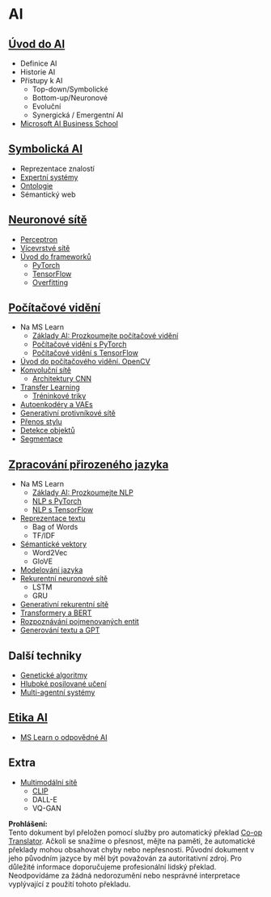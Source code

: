 <!--
CO_OP_TRANSLATOR_METADATA:
{
  "original_hash": "f2f88dbd2debd38e26149b27b1fd272d",
  "translation_date": "2025-08-26T00:49:03+00:00",
  "source_file": "etc/Mindmap.md",
  "language_code": "cs"
}
-->
# AI

## [Úvod do AI](https://github.com/microsoft/AI-For-Beginners/blob/main/lessons/1-Intro/README.md)
 - Definice AI
 - Historie AI
 - Přístupy k AI
     - Top-down/Symbolické
     - Bottom-up/Neuronové
     - Evoluční
     - Synergická / Emergentní AI
 - [Microsoft AI Business School](https://www.microsoft.com/ai/ai-business-school/?WT.mc_id=academic-77998-cacaste)

## [Symbolická AI](https://github.com/microsoft/AI-For-Beginners/blob/main/lessons/2-Symbolic/README.md)
 - Reprezentace znalostí
 - [Expertní systémy](https://github.com/microsoft/AI-For-Beginners/blob/main/lessons/2-Symbolic/Animals.ipynb)
 - [Ontologie](https://github.com/microsoft/AI-For-Beginners/blob/main/lessons/2-Symbolic/FamilyOntology.ipynb)
 - Sémantický web

## [Neuronové sítě](https://github.com/microsoft/AI-For-Beginners/blob/main/lessons/3-NeuralNetworks/README.md)
 - [Perceptron](https://github.com/microsoft/AI-For-Beginners/blob/main/lessons/3-NeuralNetworks/03-Perceptron/README.md)
 - [Vícevrstvé sítě](https://github.com/microsoft/AI-For-Beginners/blob/main/lessons/3-NeuralNetworks/04-OwnFramework/README.md)
 - [Úvod do frameworků](https://github.com/microsoft/AI-For-Beginners/blob/main/lessons/3-NeuralNetworks/05-Frameworks/README.md)
   - [PyTorch](https://github.com/microsoft/AI-For-Beginners/blob/main/lessons/3-NeuralNetworks/05-Frameworks/IntroPyTorch.ipynb)
   - [TensorFlow](https://github.com/microsoft/AI-For-Beginners/blob/main/lessons/3-NeuralNetworks/05-Frameworks/IntroKerasTF.md)
   - [Overfitting](https://github.com/microsoft/AI-For-Beginners/blob/main/lessons/3-NeuralNetworks/05-Frameworks/Overfitting.md)

## [Počítačové vidění](https://github.com/microsoft/AI-For-Beginners/blob/main/lessons/4-ComputerVision/README.md)
 - Na MS Learn
    - [Základy AI: Prozkoumejte počítačové vidění](https://docs.microsoft.com/learn/paths/explore-computer-vision-microsoft-azure/?WT.mc_id=academic-77998-cacaste)
    - [Počítačové vidění s PyTorch](https://docs.microsoft.com/learn/modules/intro-computer-vision-pytorch/?WT.mc_id=academic-77998-cacaste)
    - [Počítačové vidění s TensorFlow](https://docs.microsoft.com/learn/modules/intro-computer-vision-TensorFlow/?WT.mc_id=academic-77998-cacaste)
 - [Úvod do počítačového vidění. OpenCV](https://github.com/microsoft/AI-For-Beginners/blob/main/lessons/4-ComputerVision/06-IntroCV/README.md)
 - [Konvoluční sítě](https://github.com/microsoft/AI-For-Beginners/blob/main/lessons/4-ComputerVision/07-ConvNets/README.md)
   - [Architektury CNN](https://github.com/microsoft/AI-For-Beginners/blob/main/lessons/4-ComputerVision/07-ConvNets/CNN_Architectures.md)
 - [Transfer Learning](https://github.com/microsoft/AI-For-Beginners/blob/main/lessons/4-ComputerVision/08-TransferLearning/README.md)
   - [Tréninkové triky](https://github.com/microsoft/AI-For-Beginners/blob/main/lessons/4-ComputerVision/08-TransferLearning/TrainingTricks.md)
 - [Autoenkodéry a VAEs](https://github.com/microsoft/AI-For-Beginners/blob/main/lessons/4-ComputerVision/09-Autoencoders/README.md)
 - [Generativní protivníkové sítě](https://github.com/microsoft/AI-For-Beginners/blob/main/lessons/4-ComputerVision/10-GANs/README.md)
 - [Přenos stylu](https://github.com/microsoft/AI-For-Beginners/blob/main/lessons/4-ComputerVision/10-GANs/StyleTransfer.ipynb)
 - [Detekce objektů](https://github.com/microsoft/AI-For-Beginners/blob/main/lessons/4-ComputerVision/11-ObjectDetection/README.md)
 - [Segmentace](https://github.com/microsoft/AI-For-Beginners/blob/main/lessons/4-ComputerVision/12-Segmentation/README.md)
 
## [Zpracování přirozeného jazyka](https://github.com/microsoft/AI-For-Beginners/blob/main/lessons/5-NLP/README.md)
 - Na MS Learn
    - [Základy AI: Prozkoumejte NLP](https://docs.microsoft.com/learn/paths/explore-natural-language-processing/?WT.mc_id=academic-77998-cacaste)
    - [NLP s PyTorch](https://docs.microsoft.com/learn/modules/intro-natural-language-processing-pytorch/?WT.mc_id=academic-77998-cacaste)
    - [NLP s TensorFlow](https://docs.microsoft.com/learn/modules/intro-natural-language-processing-TensorFlow/?WT.mc_id=academic-77998-cacaste)
 - [Reprezentace textu](https://github.com/microsoft/AI-For-Beginners/blob/main/lessons/5-NLP/13-TextRep/README.md)
    - Bag of Words
    - TF/IDF
 - [Sémantické vektory](https://github.com/microsoft/AI-For-Beginners/blob/main/lessons/5-NLP/14-Embeddings/README.md)
    - Word2Vec
    - GloVE
 - [Modelování jazyka](https://github.com/microsoft/AI-For-Beginners/blob/main/lessons/5-NLP/15-LanguageModeling)
 - [Rekurentní neuronové sítě](https://github.com/microsoft/AI-For-Beginners/blob/main/lessons/5-NLP/16-RNN/README.md)
     - LSTM
     - GRU
 - [Generativní rekurentní sítě](https://github.com/microsoft/AI-For-Beginners/blob/main/lessons/5-NLP/17-GenerativeNetworks/README.md)
 - [Transformery a BERT](https://github.com/microsoft/AI-For-Beginners/blob/main/lessons/5-NLP/18-Transformers/README.md)
 - [Rozpoznávání pojmenovaných entit](https://github.com/microsoft/AI-For-Beginners/blob/main/lessons/5-NLP/19-NER/README.md)
 - [Generování textu a GPT](https://github.com/microsoft/AI-For-Beginners/blob/main/lessons/5-NLP/20-LanguageModels/README.md)
## Další techniky
 - [Genetické algoritmy](https://github.com/microsoft/AI-For-Beginners/blob/main/lessons/6-Other/21-GeneticAlgorithms/README.md)
 - [Hluboké posilované učení](https://github.com/microsoft/AI-For-Beginners/blob/main/lessons/6-Other/22-DeepRL/README.md)
 - [Multi-agentní systémy](https://github.com/microsoft/AI-For-Beginners/blob/main/lessons/6-Other/23-MultiagentSystems/README.md)

## [Etika AI](https://github.com/microsoft/AI-For-Beginners/blob/main/lessons/7-Ethics/README.md)
 - [MS Learn o odpovědné AI](https://docs.microsoft.com/learn/paths/responsible-ai-business-principles/?WT.mc_id=academic-77998-cacaste)
## Extra
 - [Multimodální sítě](https://github.com/microsoft/AI-For-Beginners/blob/main/lessons/X-Extras/X1-MultiModal/README.md)
   - [CLIP](https://github.com/microsoft/AI-For-Beginners/blob/main/lessons/X-Extras/X1-MultiModal/Clip.ipynb)
   - DALL-E
   - VQ-GAN

**Prohlášení:**  
Tento dokument byl přeložen pomocí služby pro automatický překlad [Co-op Translator](https://github.com/Azure/co-op-translator). Ačkoli se snažíme o přesnost, mějte na paměti, že automatické překlady mohou obsahovat chyby nebo nepřesnosti. Původní dokument v jeho původním jazyce by měl být považován za autoritativní zdroj. Pro důležité informace doporučujeme profesionální lidský překlad. Neodpovídáme za žádná nedorozumění nebo nesprávné interpretace vyplývající z použití tohoto překladu.